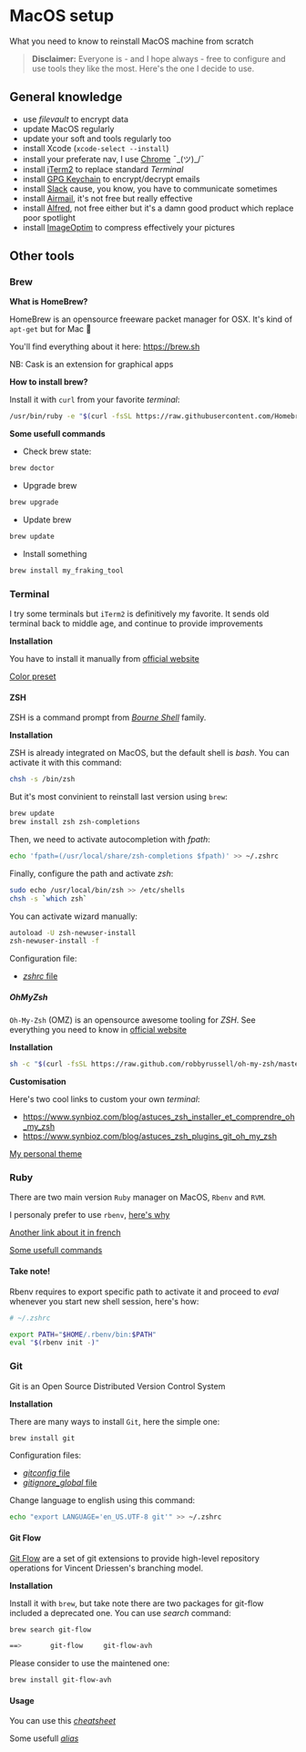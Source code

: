 # MacOS setup

What you need to know to reinstall MacOS machine from scratch

> **Disclaimer:** Everyone is - and I hope always - free to configure and use tools they like the most. Here's the one I decide to use.

## General knowledge

* use _filevault_ to encrypt data
* update MacOS regularly
* update your soft and tools regularly too
* install Xcode (`xcode-select --install`)
* install your preferate nav, I use [Chrome](https://www.google.com/chrome/browser/desktop/index.html) ¯\_(ツ)_/¯
* install [iTerm2](https://iterm2.com/) to replace standard _Terminal_
* install [GPG Keychain](https://gpgtools.org/keychain/index.html) to encrypt/decrypt emails
* install [Slack](https://slack.com/intl/fr-fr/downloads/osx) cause, you know, you have to communicate sometimes
* install [Airmail](https://airmailapp.com/), it's not free but really effective
* install [Alfred](https://www.alfredapp.com/), not free either but it's a damn good product which replace poor spotlight
* install [ImageOptim](https://imageoptim.com/mac) to compress effectively your pictures

## Other tools

### Brew

**What is HomeBrew?**

HomeBrew is an opensource freeware packet manager for OSX. It's kind of `apt-get` but for Mac 🍺

You'll find everything about it here: https://brew.sh

NB: Cask is an extension for graphical apps

**How to install brew?**

Install it with `curl` from your favorite _terminal_:

```bash
/usr/bin/ruby -e "$(curl -fsSL https://raw.githubusercontent.com/Homebrew/install/master/install)"
```

**Some usefull commands**

- Check brew state:

```bash
brew doctor
```

- Upgrade brew

```bash
brew upgrade
```

- Update brew

```bash
brew update
```

- Install something

```bash
brew install my_fraking_tool
```

### Terminal

I try some terminals but `iTerm2` is definitively my favorite.
It sends old terminal back to middle age, and continue to provide improvements

**Installation**

You have to install it manually from [official website](https://www.iterm2.com/)

[Color preset](../../config/preset.itermcolors)

#### ZSH

ZSH is a command prompt from [_Bourne Shell_](http://www.grymoire.com/Unix/Sh.html) family.

**Installation**

ZSH is already integrated on MacOS, but the default shell is _bash_. You can activate it with this command:

```bash
chsh -s /bin/zsh
```

But it's most convinient to reinstall last version using `brew`:

```bash
brew update
brew install zsh zsh-completions
```

Then, we need to activate autocompletion with _fpath_:

```bash
echo 'fpath=(/usr/local/share/zsh-completions $fpath)' >> ~/.zshrc
```

Finally, configure the path and activate _zsh_:

```bash
sudo echo /usr/local/bin/zsh >> /etc/shells
chsh -s `which zsh`
```

You can activate wizard manually:

```bash
autoload -U zsh-newuser-install
zsh-newuser-install -f
```

Configuration file:

- [_zshrc_ file](../../config/zshrc)

##### OhMyZsh

`Oh-My-Zsh` (OMZ) is an opensource awesome tooling for _ZSH_. See everything you need to know in [official website](http://ohmyz.sh/)

**Installation**

```bash
sh -c "$(curl -fsSL https://raw.github.com/robbyrussell/oh-my-zsh/master/tools/install.sh)"
```

**Customisation**

Here's two cool links to custom your own _terminal_:

- https://www.synbioz.com/blog/astuces_zsh_installer_et_comprendre_oh_my_zsh
- https://www.synbioz.com/blog/astuces_zsh_plugins_git_oh_my_zsh

[My personal theme](../../config/custom.zsh-theme)

### Ruby

There are two main version `Ruby` manager on MacOS, `Rbenv` and `RVM`.

I personaly prefer to use `rbenv`, [here's why](https://blog.metova.com/choosing-a-ruby-version-management-tool)

[Another link about it in french](https://www.synbioz.com/blog/rbenv_pour_les_developpeur)

[Some usefull commands](https://github.com/rbenv/rbenv#command-reference)

#### Take note!

Rbenv requires to export specific path to activate it and proceed to _eval_ whenever you start new shell session, here's how:

```bash
# ~/.zshrc

export PATH="$HOME/.rbenv/bin:$PATH"
eval "$(rbenv init -)"
```

### Git

Git is an Open Source Distributed Version Control System

**Installation**

There are many ways to install `Git`, here the simple one:

```bash
brew install git
```

Configuration files:

- [_gitconfig_ file](../../config/macos/gitconfig)
- [_gitignore_global_ file](../../config/macos/gitignore_global)

Change language to english using this command:

```bash
echo "export LANGUAGE='en_US.UTF-8 git'" >> ~/.zshrc
```

#### Git Flow

[Git Flow](https://danielkummer.github.io/git-flow-cheatsheet/index.html) are a set of git extensions to provide high-level repository operations for Vincent Driessen's branching model.

**Installation**

Install it with `brew`, but take note there are two packages for git-flow included a deprecated one. You can use _search_ command:

```bash
brew search git-flow

==>       git-flow     git-flow-avh
```

Please consider to use the maintened one:

```bash
brew install git-flow-avh
```

#### Usage

You can use this [_cheatsheet_](https://danielkummer.github.io/git-flow-cheatsheet/)

Some usefull [_alias_](https://github.com/akarzim/zsh-git-flow-aliases)
